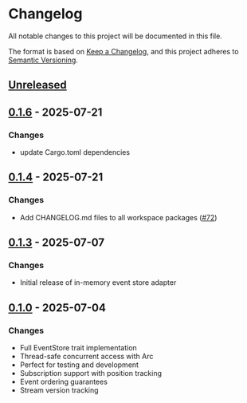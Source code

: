 # Changelog

All notable changes to this project will be documented in this file.

The format is based on [Keep a Changelog](https://keepachangelog.com/en/1.0.0/),
and this project adheres to [Semantic Versioning](https://semver.org/spec/v2.0.0.html).

## [Unreleased]

## [0.1.6](https://github.com/jwilger/eventcore/compare/eventcore-memory-v0.1.5...eventcore-memory-v0.1.6) - 2025-07-21

### Changes

- update Cargo.toml dependencies

## [0.1.4](https://github.com/jwilger/eventcore/compare/v0.1.3...v0.1.4) - 2025-07-21

### Changes

- Add CHANGELOG.md files to all workspace packages ([#72](https://github.com/jwilger/eventcore/pull/72))

## [0.1.3] - 2025-07-07

### Changes
- Initial release of in-memory event store adapter

## [0.1.0] - 2025-07-04

### Changes
- Full EventStore trait implementation
- Thread-safe concurrent access with Arc<RwLock>
- Perfect for testing and development
- Subscription support with position tracking
- Event ordering guarantees
- Stream version tracking

[unreleased]: https://github.com/jwilger/eventcore/compare/v0.1.3...HEAD
[0.1.3]: https://github.com/jwilger/eventcore/releases/tag/v0.1.3
[0.1.0]: https://github.com/jwilger/eventcore/releases/tag/v0.1.0